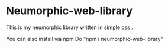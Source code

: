 # Neumorphic-web-library
This is my neumorphic library written in simple css .

You can also install via npm 
Do "npm i neumorphic-web-library"
